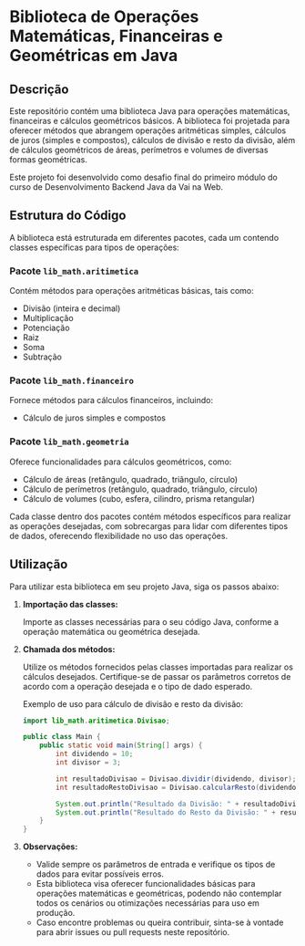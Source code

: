 # Biblioteca de Operações Matemáticas, Financeiras e Geométricas em Java

## Descrição

Este repositório contém uma biblioteca Java para operações matemáticas, financeiras e cálculos geométricos básicos. A biblioteca foi projetada para oferecer métodos que abrangem operações aritméticas simples, cálculos de juros (simples e compostos), cálculos de divisão e resto da divisão, além de cálculos geométricos de áreas, perímetros e volumes de diversas formas geométricas.

Este projeto foi desenvolvido como desafio final do primeiro módulo do curso de Desenvolvimento Backend Java da Vai na Web.

## Estrutura do Código

A biblioteca está estruturada em diferentes pacotes, cada um contendo classes específicas para tipos de operações:

### Pacote `lib_math.aritimetica`

Contém métodos para operações aritméticas básicas, tais como:
- Divisão (inteira e decimal)
- Multiplicação
- Potenciação
- Raiz
- Soma
- Subtração

### Pacote `lib_math.financeiro`

Fornece métodos para cálculos financeiros, incluindo:
- Cálculo de juros simples e compostos

### Pacote `lib_math.geometria`

Oferece funcionalidades para cálculos geométricos, como:
- Cálculo de áreas (retângulo, quadrado, triângulo, círculo)
- Cálculo de perímetros (retângulo, quadrado, triângulo, círculo)
- Cálculo de volumes (cubo, esfera, cilindro, prisma retangular)

Cada classe dentro dos pacotes contém métodos específicos para realizar as operações desejadas, com sobrecargas para lidar com diferentes tipos de dados, oferecendo flexibilidade no uso das operações.

## Utilização

Para utilizar esta biblioteca em seu projeto Java, siga os passos abaixo:

1. **Importação das classes:**

    Importe as classes necessárias para o seu código Java, conforme a operação matemática ou geométrica desejada.

2. **Chamada dos métodos:**

    Utilize os métodos fornecidos pelas classes importadas para realizar os cálculos desejados. Certifique-se de passar os parâmetros corretos de acordo com a operação desejada e o tipo de dado esperado.

    Exemplo de uso para cálculo de divisão e resto da divisão:
    ```java
    import lib_math.aritimetica.Divisao;

    public class Main {
        public static void main(String[] args) {
            int dividendo = 10;
            int divisor = 3;

            int resultadoDivisao = Divisao.dividir(dividendo, divisor);
            int resultadoRestoDivisao = Divisao.calcularResto(dividendo, divisor);

            System.out.println("Resultado da Divisão: " + resultadoDivisao);
            System.out.println("Resultado do Resto da Divisão: " + resultadoRestoDivisao);
        }
    }
    ```

3. **Observações:**

    - Valide sempre os parâmetros de entrada e verifique os tipos de dados para evitar possíveis erros.
    - Esta biblioteca visa oferecer funcionalidades básicas para operações matemáticas e geométricas, podendo não contemplar todos os cenários ou otimizações necessárias para uso em produção.
    - Caso encontre problemas ou queira contribuir, sinta-se à vontade para abrir issues ou pull requests neste repositório.
